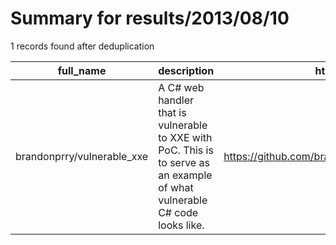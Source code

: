 
# Summary for results/2013/08/10
    
1 records found after deduplication

| full_name | description | html_url | matched_list | matched_count | pushed_at | size | stargazers_count | language | forks_count |
|----------------------------|----------------------------------------------------------------------------------------------------------------------------|-----------------------------------------------|-----------------------|-----------------|---------------------------|--------|--------------------|------------|---------------|
| brandonprry/vulnerable_xxe | A C# web handler that is vulnerable to XXE with PoC. This is to serve as an example of what vulnerable C# code looks like. | https://github.com/brandonprry/vulnerable_xxe | ['vulnerability poc'] | 1 | 2013-08-10 00:21:43+00:00 | 116 | 26 | C# | 12 |
